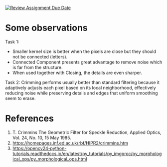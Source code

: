 [![Review Assignment Due Date](https://classroom.github.com/assets/deadline-readme-button-22041afd0340ce965d47ae6ef1cefeee28c7c493a6346c4f15d667ab976d596c.svg)](https://classroom.github.com/a/0tZ_gm55)


# Some observations
Task 1:
- Smaller kernel size is better when the pixels are close but they should not be connected (letters).
- Connected Component presents great advantage to remove noise which is far from the structure.
- When used together with Closing, the details are even sharper. 

Task 2:
Crimming performs usually better than standard filtering because it adaptively adjusts each pixel based on its local neighborhood, effectively reducing noise while preserving details and edges that uniform smoothing seem to erase.

# References
1) T. Crimmins The Geometric Filter for Speckle Reduction, Applied Optics, Vol. 24, No. 10, 15 May 1985.
2) https://homepages.inf.ed.ac.uk/rbf/HIPR2/crimmins.htm
3) https://opencv24-python-tutorials.readthedocs.io/en/latest/py_tutorials/py_imgproc/py_morphological_ops/py_morphological_ops.html
